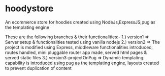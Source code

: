 # hoodystore
An ecommerce store for hoodies created using NodeJs,ExpressJS,pug as the templating engine

These are the following branches & their functionalities:-
1.) version1 => Server setup & functionalities tested using vanilla nodejs
2.) version2 => The project is modified using Express, middleware functionalities introduced, routes handled, mini pluggable router app made, served html pages & served static files 
3.) version3-projectOnPug => Dynamic templating capability is introduced using pug as the templating engine, layouts created to prevent duplication of content

